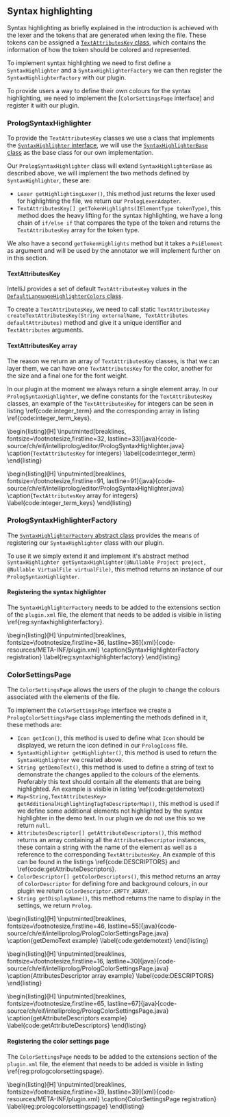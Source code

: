 ## Syntax highlighting

Syntax highlighting as briefly explained in the introduction is achieved with the lexer and the tokens
that are generated when lexing the file. These tokens can be assigned a [`TextAttributesKey` class](https://upsource.jetbrains.com/idea-ce/file/idea-ce-5ecc06ee734c5a9c83a92cbf28c9dd3030293fc7/platform/core-api/src/com/intellij/openapi/editor/colors/TextAttributesKey.java), which contains the information of how the token should
be colored and represented.

To implement syntax highlighting we need to first define a `SyntaxHighlighter` and  a `SyntaxHighlighterFactory` we can then register the `SyntaxHighlighterFactory` with our plugin.

To provide users a way to define their own colours for the syntax highlighting, we need to implement
the [`ColorSettingsPage` interface] and register it with our plugin.

### PrologSyntaxHighlighter

To provide the `TextAttributesKey` classes we use a class that implements the [`SyntaxHighlighter` interface](https://upsource.jetbrains.com/idea-ce/file/idea-ce-32b2fa21845ae8598f946709d2aa98c005add383/platform/editor-ui-api/src/com/intellij/openapi/fileTypes/SyntaxHighlighter.java), we will use the [`SyntaxHighlighterBase` class](https://upsource.jetbrains.com/idea-ce/file/idea-ce-32b2fa21845ae8598f946709d2aa98c005add383/platform/editor-ui-api/src/com/intellij/openapi/fileTypes/SyntaxHighlighterBase.java) as the base class for
our own implementation.

Our `PrologSyntaxHighlighter` class will extend `SyntaxHighlighterBase` as described above, we will
implement the two methods defined by `SyntaxHighlighter`, these are:

+ `Lexer getHighlightingLexer()`, this method just returns the lexer used for highlighting the file,
  we return our `PrologLexerAdapter`.
+ `TextAttributesKey[] getTokenHighlights(IElementType tokenType)`, this method does the heavy lifting
  for the syntax highlighting, we have a long chain of `if/else if` that compares the type of the
  token and returns the `TextAttributesKey` array for the token type.

We also have a second `getTokenHighlights` method but it takes a `PsiElement` as argument and will be
used by the annotator we will implement further on in this section.

#### TextAttributesKey

IntelliJ provides a set of default `TextAttributesKey` values in the [`DefaultLanguageHighlighterColors` class](https://upsource.jetbrains.com/idea-ce/file/idea-ce-5a00c10a69088737a364efbc82a082207a598b45/platform/editor-ui-api/src/com/intellij/openapi/editor/DefaultLanguageHighlighterColors.java).

To create a `TextAttributesKey`, we need to call static `TextAttributesKey createTextAttributesKey(String externalName, TextAttributes defaultAttributes)` method and give it a unique identifier and `TextAttributes` arguments.

#### TextAttributesKey array

The reason we return an array of `TextAttributesKey` classes, is that we can layer them, we can have
one `TextAttributesKey` for the color, another for the size and a final one for the font weight.

In our plugin at the moment we always return a single element array. In our `PrologSyntaxHighlighter`,
we define constants for the `TextAttributesKey` classes, an example of the `TextAttributesKey` for
integers can be seen in listing \ref{code:integer_term} and the corresponding array in listing
\ref{code:integer_term_keys}.

\begin{listing}[H]
\inputminted[breaklines, fontsize=\footnotesize,firstline=32, lastline=33]{java}{code-source/ch/eif/intelliprolog/editor/PrologSyntaxHighlighter.java}
\caption{`TextAttributesKey` for integers}
\label{code:integer_term}
\end{listing}

\begin{listing}[H]
\inputminted[breaklines, fontsize=\footnotesize,firstline=91, lastline=91]{java}{code-source/ch/eif/intelliprolog/editor/PrologSyntaxHighlighter.java}
\caption{`TextAttributesKey` array for integers}
\label{code:integer_term_keys}
\end{listing}

### PrologSyntaxHighlighterFactory

The [`SyntaxHighlighterFactory` abstract class](https://upsource.jetbrains.com/idea-ce/file/idea-ce-dba03e40ff8fc26feb037493ca72af40c273dfa4/platform/editor-ui-api/src/com/intellij/openapi/fileTypes/SyntaxHighlighterFactory.java) provides the means of registering our `SyntaxHighlighter` class with our plugin.

To use it we simply extend it and implement it's abstract method `SyntaxHighlighter getSyntaxHighlighter(@Nullable Project project, @Nullable VirtualFile virtualFile)`, this method returns an instance of our `PrologSyntaxHighlighter`.

#### Registering the syntax highlighter

The `SyntaxHighlighterFactory` needs to be added to the extensions section of the `plugin.xml` file,
the element that needs to be added is visible in listing \ref{reg:syntaxhighlighterfactory}.

\begin{listing}[H]
\inputminted[breaklines, fontsize=\footnotesize,firstline=36, lastline=36]{xml}{code-resources/META-INF/plugin.xml}
\caption{SyntaxHighlighterFactory registration}
\label{reg:syntaxhighlighterfactory}
\end{listing}

### ColorSettingsPage

The `ColorSettingsPage` allows the users of the plugin to change the colours associated with the
elements of the file.

To implement the `ColorSettingsPage` interface we create a `PrologColorSettingsPage` class implementing
the methods defined in it, these methods are:

+ `Icon getIcon()`, this method is used to define what `Icon` should be displayed, we return the icon
  defined in our `PrologIcons` file.
+ `SyntaxHighlighter getHighlighter()`, this method is used to return the `SyntaxHighlighter` we
  created above.
+ `String getDemoText()`, this method is used to define a string of text to demonstrate the changes
  applied to the colours of the elements. Preferably this text should contain all the elements that
  are being highlighted. An example is visible in listing \ref{code:getdemotext}
+ `Map<String,TextAttributesKey> getAdditionalHighlightingTagToDescriptorMap()`, this method is used
  if we define some additional elements not highlighted by the syntax highlighter in the demo text.
  In our plugin we do not use this so we return `null`.
+ `AttributesDescriptor[] getAttributeDescriptors()`, this method returns an array containing all the
  `AttributesDescriptor` instances, these contain a string with the name of the element as well as a reference to the corresponding `TextAttributesKey`. An example of this can be found in the listings \ref{code:DESCRIPTORS} and \ref{code:getAttributeDescriptors}.
+ `ColorDescriptor[] getColorDescriptors()`, this method returns an array of `ColorDescriptor` for
  defining fore and background colours, in our plugin we return `ColorDescriptor.EMPTY_ARRAY`.
+ `String getDisplayName()`, this method returns the name to display in the settings, we return `Prolog`.

\begin{listing}[H]
\inputminted[breaklines, fontsize=\footnotesize,firstline=46, lastline=55]{java}{code-source/ch/eif/intelliprolog/PrologColorSettingsPage.java}
\caption{getDemoText example}
\label{code:getdemotext}
\end{listing}

\begin{listing}[H]
\inputminted[breaklines, fontsize=\footnotesize,firstline=16, lastline=30]{java}{code-source/ch/eif/intelliprolog/PrologColorSettingsPage.java}
\caption{AttributesDescriptor array example}
\label{code:DESCRIPTORS}
\end{listing}

\begin{listing}[H]
\inputminted[breaklines, fontsize=\footnotesize,firstline=65, lastline=67]{java}{code-source/ch/eif/intelliprolog/PrologColorSettingsPage.java}
\caption{getAttributeDescriptors example}
\label{code:getAttributeDescriptors}
\end{listing}

#### Registering the color settings page

The `ColorSettingsPage` needs to be added to the extensions section of the `plugin.xml` file,
the element that needs to be added is visible in listing \ref{reg:prologcolorsettingspage}.

\begin{listing}[H]
\inputminted[breaklines, fontsize=\footnotesize,firstline=39, lastline=39]{xml}{code-resources/META-INF/plugin.xml}
\caption{ColorSettingsPage registration}
\label{reg:prologcolorsettingspage}
\end{listing}
